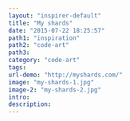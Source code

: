 ```yaml
---
layout: "inspirer-default"
title: "My shards"
date: "2015-07-22 18:25:57"
path1: "inspiration"
path2: "code-art"
path3:
category: "code-art"
tags:
url-demo: "http://myshards.com/"
image: "my-shards-1.jpg"
image-2: "my-shards-2.jpg"
intro:
description:
---
```

